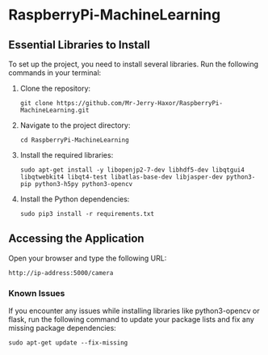 # RaspberryPi-MachineLearning

## Essential Libraries to Install
To set up the project, you need to install several libraries. Run the following commands in your terminal:

1. Clone the repository:
    ```
    git clone https://github.com/Mr-Jerry-Haxor/RaspberryPi-MachineLearning.git
    ```

2. Navigate to the project directory:
    ```
    cd RaspberryPi-MachineLearning
    ```

3. Install the required libraries:
    ```
    sudo apt-get install -y libopenjp2-7-dev libhdf5-dev libqtgui4 libqtwebkit4 libqt4-test libatlas-base-dev libjasper-dev python3-pip python3-h5py python3-opencv
    ```

4. Install the Python dependencies:
    ```
    sudo pip3 install -r requirements.txt
    ```

## Accessing the Application
Open your browser and type the following URL:


```
http://ip-address:5000/camera
```


### Known Issues
If you encounter any issues while installing libraries like python3-opencv or flask, run the following command to update your package lists and fix any missing package dependencies:

```
sudo apt-get update --fix-missing
```